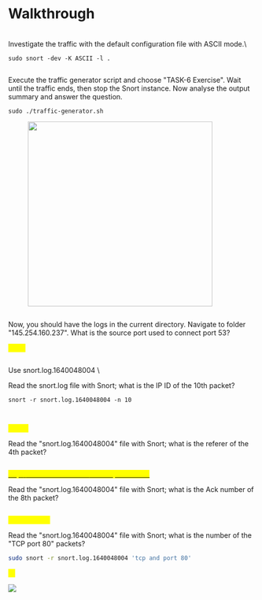 # Walkthrough

\
Investigate the traffic with the default configuration file with ASCII mode.\


`sudo snort -dev -K ASCII -l .`

&#x20;

<figure><img src="https://camo.githubusercontent.com/6643cd61c49a68994436d1c8186c8cee01f9570548be2e12c3e7a352ed61cae6/68747470733a2f2f692e696d6775722e636f6d2f64734c5a37394d2e6a7067" alt=""><figcaption></figcaption></figure>

Execute the traffic generator script and choose "TASK-6 Exercise". Wait until the traffic ends, then stop the Snort instance. Now analyse the output summary and answer the question.

`sudo ./traffic-generator.sh`

&#x20;

<figure><img src="https://camo.githubusercontent.com/0a5acdddb7c12fe695acb97ed1e0a3bfaa8612e5340efaf9748f596b951f7240/68747470733a2f2f692e696d6775722e636f6d2f514a316f6239412e6a7067" alt="" width="375"><figcaption></figcaption></figure>

&#x20;

<figure><img src="https://camo.githubusercontent.com/58d2b96de58504a4ac279a063e9ba3905ef6eb0f9b421708ede9fd53cb92905e/68747470733a2f2f692e696d6775722e636f6d2f6b71524d47616a2e6a7067" alt=""><figcaption></figcaption></figure>

Now, you should have the logs in the current directory. Navigate to folder "145.254.160.237". What is the source port used to connect port 53?&#x20;

<mark style="color:yellow;">3009</mark>

&#x20;

<figure><img src="https://camo.githubusercontent.com/4efb34d92340fbad041215fdaa613727fc71793ace8230be769bfec197107d0f/68747470733a2f2f692e696d6775722e636f6d2f556a6f333155572e6a7067" alt=""><figcaption></figcaption></figure>

Use snort.log.1640048004 \


Read the snort.log file with Snort; what is the IP ID of the 10th packet?

`snort -r snort.log.1640048004 -n 10`

&#x20;

<figure><img src="https://camo.githubusercontent.com/13147969ebcc743599297fe4fdc0ba2ca7ea889dc27d900811c2c789fea9ec03/68747470733a2f2f692e696d6775722e636f6d2f6f34583330705a2e6a7067" alt=""><figcaption></figcaption></figure>

&#x20;

<figure><img src="https://camo.githubusercontent.com/cfd15ad8472a4378ad8c0345478e7bdfb395be7c7cc66e5fd03890038a698004/68747470733a2f2f692e696d6775722e636f6d2f6d6f516d5468482e6a7067" alt=""><figcaption></figcaption></figure>

<mark style="color:yellow;">49313</mark>



Read the "snort.log.1640048004" file with Snort; what is the referer of the 4th packet?\
&#x20;

<figure><img src="https://camo.githubusercontent.com/c185325e5669d25652c9a261ceef111b862c4f064b0a2fd162fa3ed3dbd0ede3/68747470733a2f2f692e696d6775722e636f6d2f366745573651472e6a7067" alt=""><figcaption></figcaption></figure>

[ ](http://www.ethereal.com/development.html)[<mark style="color:yellow;">http://www.ethereal.com/development.html</mark>](http://www.ethereal.com/development.html)

Read the "snort.log.1640048004" file with Snort; what is the Ack number of the 8th packet?\
&#x20;

<figure><img src="https://camo.githubusercontent.com/878d7cd88e11b07615fc7252d99aa0692a1baeb7f916af85c51d0c56436c615f/68747470733a2f2f692e696d6775722e636f6d2f6e795630476b532e6a7067" alt=""><figcaption></figcaption></figure>

&#x20;<mark style="color:yellow;">0x38AFFFF3</mark>

Read the "snort.log.1640048004" file with Snort; what is the number of the "TCP port 80" packets?

```bash
sudo snort -r snort.log.1640048004 'tcp and port 80'
```

<mark style="color:yellow;">41</mark>

[![](https://camo.githubusercontent.com/47e8b715106fa2ff59165a95ab66fdb7b95f23ca9c7d35baf5364143911e1ed6/68747470733a2f2f692e696d6775722e636f6d2f673178384547572e706e67)](https://camo.githubusercontent.com/47e8b715106fa2ff59165a95ab66fdb7b95f23ca9c7d35baf5364143911e1ed6/68747470733a2f2f692e696d6775722e636f6d2f673178384547572e706e67)

